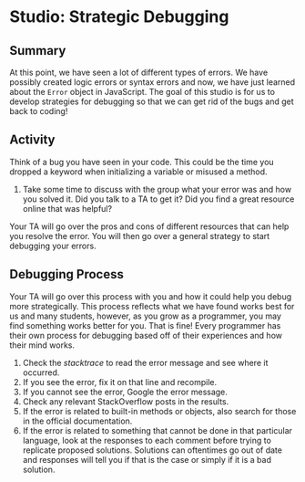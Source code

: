 # Studio: Strategic Debugging

## Summary

At this point, we have seen a lot of different types of errors. We have
possibly created logic errors or syntax errors and now, we have just
learned about the `Error` object in JavaScript. The goal of this studio
is for us to develop strategies for debugging so that we can get rid of
the bugs and get back to coding!

## Activity

Think of a bug you have seen in your code. This could be the time you
dropped a keyword when initializing a variable or misused a method.

1.  Take some time to discuss with the group what your error was and how
    you solved it. Did you talk to a TA to get it? Did you find a great
    resource online that was helpful?

Your TA will go over the pros and cons of different resources that can
help you resolve the error. You will then go over a general strategy to
start debugging your errors.

## Debugging Process

Your TA will go over this process with you and how it could help you
debug more strategically. This process reflects what we have found works
best for us and many students, however, as you grow as a programmer, you
may find something works better for you. That is fine! Every programmer
has their own process for debugging based off of their experiences and
how their mind works.

1.  Check the *stacktrace* to read the error message and see where it
    occurred.
2.  If you see the error, fix it on that line and recompile.
3.  If you cannot see the error, Google the error message.
4.  Check any relevant StackOverflow posts in the results.
5.  If the error is related to built-in methods or objects, also search
    for those in the official documentation.
6.  If the error is related to something that cannot be done in that
    particular language, look at the responses to each comment before
    trying to replicate proposed solutions. Solutions can oftentimes go
    out of date and responses will tell you if that is the case or
    simply if it is a bad solution.
